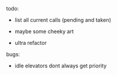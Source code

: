 todo:
- list all current calls (pending and taken)

- maybe some cheeky art

- ultra refactor

bugs:
- idle elevators dont always get priority
